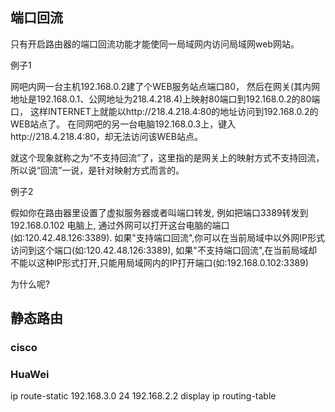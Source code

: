 ## 端口回流

只有开启路由器的端口回流功能才能使同一局域网内访问局域网web网站。

例子1 

网吧内网一台主机192.168.0.2建了个WEB服务站点端口80，
然后在网关(其内网地址是192.168.0.1、公网地址为218.4.218.4)上映射80端口到192.168.0.2的80端口，
这样INTERNET上就能以http://218.4.218.4:80的地址访问到192.168.0.2的WEB站点了。
在同网吧的另一台电脑192.168.0.3上，键入http://218.4.218.4:80，却无法访问该WEB站点。

就这个现象就称之为“不支持回流”了，这里指的是网关上的映射方式不支持回流，所以说“回流”一说，是针对映射方式而言的。

例子2

假如你在路由器里设置了虚拟服务器或者叫端口转发,
例如把端口3389转发到192.168.0.102 电脑上,
通过外网可以打开这台电脑的端口(如:120.42.48.126:3389).
    如果"支持端口回流",你可以在当前局域中以外网IP形式访问到这个端口(如:120.42.48.126:3389),
    如果"不支持端口回流",在当前局域却不能以这种IP形式打开,只能用局域网内的IP打开端口(如:192.168.0.102:3389)


为什么呢?


## 静态路由
### cisco


### HuaWei
ip route-static 192.168.3.0 24 192.168.2.2
display ip routing-table

